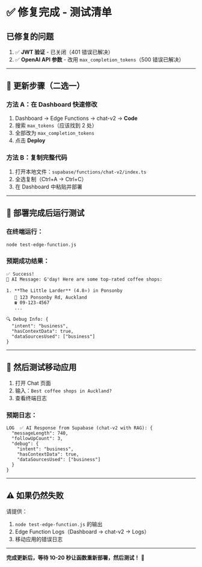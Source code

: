 # ✅ 修复完成 - 测试清单

## 已修复的问题

1. ✅ **JWT 验证** - 已关闭（401 错误已解决）
2. ✅ **OpenAI API 参数** - 改用 `max_completion_tokens`（500 错误已解决）

---

## 📝 更新步骤（二选一）

### 方法 A：在 Dashboard 快速修改

1. Dashboard → Edge Functions → chat-v2 → **Code**
2. 搜索 `max_tokens`（应该找到 2 处）
3. 全部改为 `max_completion_tokens`
4. 点击 **Deploy**

### 方法 B：复制完整代码

1. 打开本地文件：`supabase/functions/chat-v2/index.ts`
2. 全选复制（Ctrl+A → Ctrl+C）
3. 在 Dashboard 中粘贴并部署

---

## 🧪 部署完成后运行测试

### 在终端运行：

```bash
node test-edge-function.js
```

### 预期成功结果：

```
✅ Success!
📝 AI Message: G'day! Here are some top-rated coffee shops:

1. **The Little Larder** (4.8⭐) in Ponsonby
   📍 123 Ponsonby Rd, Auckland
   ☎️ 09-123-4567
   ...

🔍 Debug Info: {
  "intent": "business",
  "hasContextData": true,
  "dataSourcesUsed": ["business"]
}
```

---

## 📱 然后测试移动应用

1. 打开 Chat 页面
2. 输入：`Best coffee shops in Auckland?`
3. 查看终端日志

### 预期日志：

```
LOG  ✅ AI Response from Supabase (chat-v2 with RAG): {
  "messageLength": 740,
  "followUpCount": 3,
  "debug": {
    "intent": "business",
    "hasContextData": true,
    "dataSourcesUsed": ["business"]
  }
}
```

---

## ⚠️ 如果仍然失败

请提供：
1. `node test-edge-function.js` 的输出
2. Edge Function Logs（Dashboard → chat-v2 → Logs）
3. 移动应用的错误日志

---

**完成更新后，等待 10-20 秒让函数重新部署，然后测试！** 🚀


